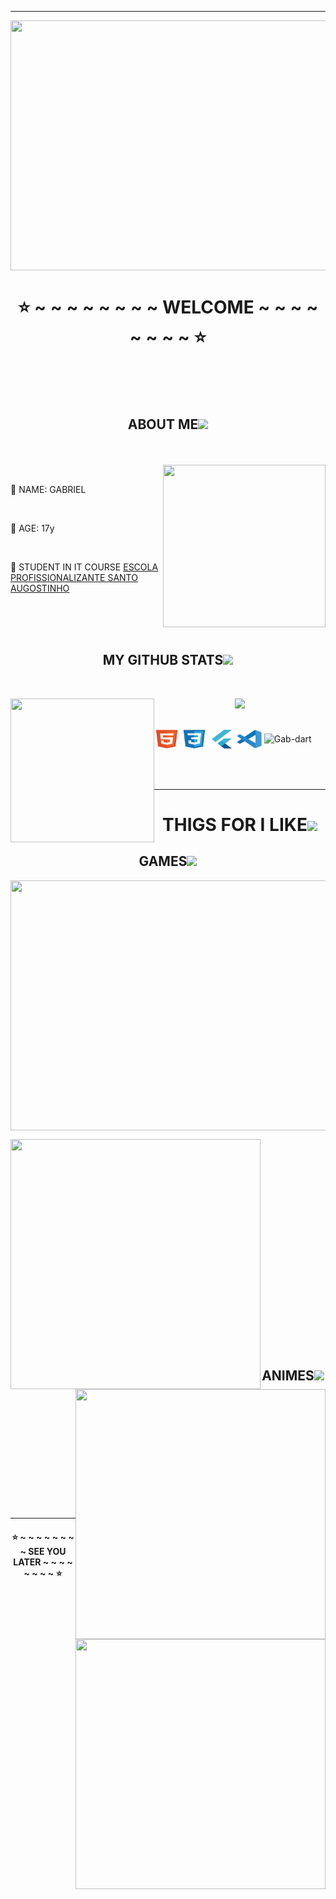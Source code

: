 
---

<img align="center" src="https://media.giphy.com/media/RgZFvGuI4OxLjuSvRF/giphy.gif" height="400" width="1200" > <br>


<h1 align="center">
 ⭐ ~ ~ ~ ~ ~ ~ ~ ~ WELCOME ~ ~ ~ ~ ~ ~ ~ ~ ⭐
</h1><br><br><br>

<h2 align="center">
 ABOUT ME<img src="https://media.giphy.com/media/WmoKCIXiXQPPRLVQXE/giphy.gif" width="40">
</h2>
<br>
<br>
<img align="right" src="https://media.giphy.com/media/vMSXa7KFGx49aeeXhe/giphy.gif" height="260" width="260"> <br>
<p align="left"> 📌 NAME: GABRIEL</p><br>
<p align="left"> 📌 AGE: 17y</p><br>
<p align="left"> 📌 STUDENT IN IT COURSE <a href="https://epsa.com.br" target="_blank"> ESCOLA PROFISSIONALIZANTE SANTO AUGOSTINHO</a>
 </p><br>
<br>
<br>

<h2 align="center">
  MY GITHUB STATS<img src="https://media.giphy.com/media/kv62qJzsU6LA1b4NGh/giphy.gif" width="70">
</h2>
 
<br>


<p align = "center">
  
  <img src = "https://github-readme-stats.vercel.app/api?username=gabrielfeli&show_icons=true&theme=dark&line_height=27">
 <img align="left" src="https://media.giphy.com/media/3o751WjH5IbiLBJMxW/giphy.gif" height="230" width="230"> <br>
</p>
<div style="display: inline_block"><br>
 
  <img align="center" alt="Gab-HTML" height="30" width="40" src="https://raw.githubusercontent.com/devicons/devicon/master/icons/html5/html5-original.svg">
  <img align="center" alt="Gab-CSS" height="30" width="40" src="https://raw.githubusercontent.com/devicons/devicon/master/icons/css3/css3-original.svg">
  <img align="center" alt="Gab-Flutter" height="30" width="40" src="https://raw.githubusercontent.com/devicons/devicon/9f4f5cdb393299a81125eb5127929ea7bfe42889/icons/flutter/flutter-original.svg">
   <img align="center" alt="Gab-VS code" height="30" width="40" src="https://raw.githubusercontent.com/devicons/devicon/9f4f5cdb393299a81125eb5127929ea7bfe42889/icons/vscode/vscode-original.svg">
   <img align="center" alt="Gab-dart" height="30" width="30" src="https://user-images.githubusercontent.com/26507463/53453892-49908900-3a04-11e9-9dce-77ed3d694326.png">
</div>
<br>
<br>
<br>



---



<h1 align="center">
  THIGS FOR I LIKE<img src="https://media.giphy.com/media/SYEziEH0uxVB62A9ml/giphy.gif" width="70">
</h1>

<h2 align="center">
  GAMES<img src="https://media.giphy.com/media/l378yjDKofRszKaAw/giphy.gif" width="70">
</h2>

<img align="center" src="https://user-images.githubusercontent.com/93562369/154186507-aa8c6dcb-d073-4ad8-ad52-1b6a26fbb607.gif" height="400" width="1200" > <br>

<img align="left" src="https://media.giphy.com/media/1Ctu1BCYf21we9tRmT/giphy.gif" height="400" width="400"> <br>
<img align="right" src="https://media.giphy.com/media/axnFGXT6MzvgY/giphy.gif" height="400" width="400"> <br>

<br><br><br><br><br><br><br><br><br>
<br><br><br><br><br><br><br><br>




<h2 align="center">
  ANIMES<img src="https://media.giphy.com/media/l378yjDKofRszKaAw/giphy.gif" width="70">
</h2>

<br><br><br><br><br><br><br><br><br>


<img align="right" src="
https://media.giphy.com/media/AsvEmVkAkQE7e/giphy.gif" height="400" width="400"> <br>

---

<h4 align="center">
 ⭐ ~ ~ ~ ~ ~ ~ ~ ~ SEE YOU LATER ~ ~ ~ ~ ~ ~ ~ ~ ⭐
</h4>

